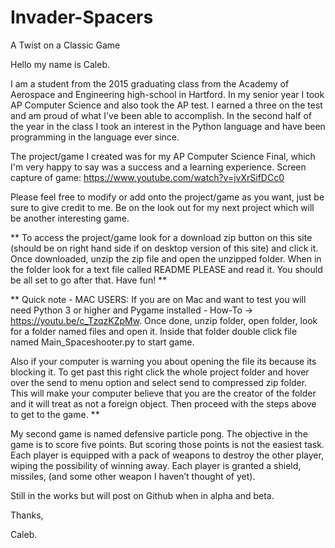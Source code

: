 # Invader-Spacers
A Twist on a Classic Game

Hello my name is Caleb.

I am a student from the 2015 graduating class from the Academy of Aerospace and Engineering high-school in Hartford. In my senior year I took AP Computer Science and also took the AP test. I earned a three on the test and am proud of what I've been able to accomplish. In the second half of the year in the class I took an interest in the Python language and have been programming in the language ever since. 

The project/game I created was for my AP Computer Science Final, which I'm very happy to say was a success and a learning experience. Screen capture of game: https://www.youtube.com/watch?v=jvXrSifDCc0

Please feel free to modify or add onto the project/game as you want, just be sure to give credit to me. Be on the look out for my next project which will be another interesting game.

** To access the project/game look for a download zip button on this site (should be on right hand side if on desktop version of this site) and click it. Once downloaded, unzip the zip file and open the unzipped folder. When in the folder look for a text file called README PLEASE and read it. You should be all set to go after that. Have fun! **

** Quick note - MAC USERS: If you are on Mac and want to test you will need Python 3 or higher and Pygame installed - How-To -> https://youtu.be/c_TzqzKZpMw. Once done, unzip folder, open folder, look for a folder named files and open it. Inside that folder double click file named Main_Spaceshooter.py to start game. 

Also if your computer is warning you about opening the file its because its blocking it. To get past this right click the whole project folder and hover over the send to menu option and select send to compressed zip folder. This will make your computer believe that you are the creator of the folder and it will treat as not a foreign object. Then proceed with the steps above to get to the game. **

My second game is named defensive particle pong. The objective in the game is to score five points. But scoring those points is not the easiest task. Each player is equipped with a pack of weapons to destroy the other player, wiping the possibility of winning away. Each player is granted a shield, missiles, (and some other weapon I haven’t thought of yet).

Still in the works but will post on Github when in alpha and beta. 

Thanks, 


Caleb. 
